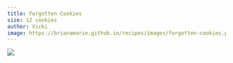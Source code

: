 ```yaml
---
title: Forgotten Cookies
size: 12 cookies
author: Vicki
image: https://brianamarie.github.io/recipes/images/forgotten-cookies.png
---
```

![](https://brianamarie.github.io/recipes/images/forgotten-cookies.png)

